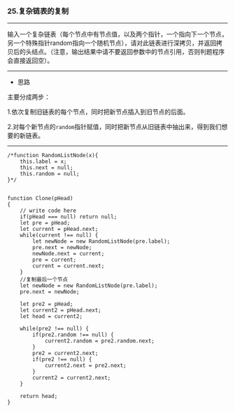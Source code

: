 ### 25.复杂链表的复制

---

输入一个复杂链表（每个节点中有节点值，以及两个指针，一个指向下一个节点，另一个特殊指针random指向一个随机节点），请对此链表进行深拷贝，并返回拷贝后的头结点。（注意，输出结果中请不要返回参数中的节点引用，否则判题程序会直接返回空）。

---

* 思路

主要分成两步：

1.依次复制旧链表的每个节点，同时把新节点插入到旧节点的后面。

2.对每个新节点的`random`指针赋值，同时把新节点从旧链表中抽出来，得到我们想要的新链表。

---

``` JS
/*function RandomListNode(x){
    this.label = x;
    this.next = null;
    this.random = null;
}*/


function Clone(pHead)
{
    // write code here
    if(pHead === null) return null;
    let pre = pHead;
    let current = pHead.next;
    while(current !== null) {
        let newNode = new RandomListNode(pre.label);
        pre.next = newNode;
        newNode.next = current;
        pre = current;
        current = current.next;
    }
    //复制最后一个节点
    let newNode = new RandomListNode(pre.label);
    pre.next = newNode;
    
    let pre2 = pHead;
    let current2 = pHead.next;
    let head = current2;
    
    while(pre2 !== null) {
        if(pre2.random !== null) {
            current2.random = pre2.random.next;
        }
        pre2 = current2.next;
        if(pre2 !== null) {
            current2.next = pre2.next;
        }
        current2 = current2.next;
    }
    
    return head;
}
